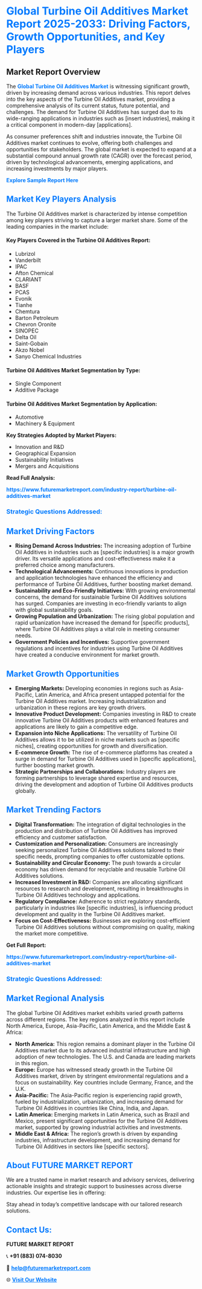 <h1 style="color: #007BFF;">Global Turbine Oil Additives Market Report 2025-2033: Driving Factors, Growth Opportunities, and Key Players</h1>

<section id="overview">
<h2>Market Report Overview</h2>
<p>The <a href="https://www.futuremarketreport.com/industry-report/turbine-oil-additives-market" style="color: #007BFF; text-decoration: none;"><strong>Global Turbine Oil Additives Market</strong></a> is witnessing significant growth, driven by increasing demand across various industries. This report delves into the key aspects of the Turbine Oil Additives market, providing a comprehensive analysis of its current status, future potential, and challenges. The demand for Turbine Oil Additives has surged due to its wide-ranging applications in industries such as [insert industries], making it a critical component in modern-day [applications].</p>
<p>As consumer preferences shift and industries innovate, the Turbine Oil Additives market continues to evolve, offering both challenges and opportunities for stakeholders. The global market is expected to expand at a substantial compound annual growth rate (CAGR) over the forecast period, driven by technological advancements, emerging applications, and increasing investments by major players.</p>
</section>

<section id="overview">
<p><a href="https://www.futuremarketreport.com/request-sample/reportId=89122" style="color: #007BFF; text-decoration: none;"><strong>Explore Sample Report Here</strong></a></p>
</section>

<section id="key-players">
<h2 style="color: #007BFF;">Market Key Players Analysis</h2>
<p>The Turbine Oil Additives market is characterized by intense competition among key players striving to capture a larger market share. Some of the leading companies in the market include:</p>
<h4>Key Players Covered in the Turbine Oil Additives Report:</h4>
<ul><li>Lubrizol</li><li>Vanderbilt</li><li>IPAC</li><li>Afton Chemical</li><li>CLARIANT</li><li>BASF</li><li>PCAS</li><li>Evonik</li><li>Tianhe</li><li>Chemtura</li><li>Barton Petroleum</li><li>Chevron Oronite</li><li>SINOPEC</li><li>Delta Oil</li><li>Saint-Gobain</li><li>Akzo Nobel</li><li>Sanyo Chemical Industries</li></ul>
<h4>Turbine Oil Additives Market Segmentation by Type:</h4>
<ul><li>Single Component</li><li>Additive Package</li></ul>

<h4>Turbine Oil Additives Market Segmentation by Application:</h4>
<ul><li>Automotive</li><li>Machinery &amp; Equipment</li></ul>
<p><strong>Key Strategies Adopted by Market Players:</strong></p>
<ul>
<li>Innovation and R&D</li>
<li>Geographical Expansion</li>
<li>Sustainability Initiatives</li>
<li>Mergers and Acquisitions</li>
</ul>
</section>

<section>
<p><strong>Read Full Analysis: </strong></p><a href="https://www.futuremarketreport.com/industry-report/turbine-oil-additives-market" style="color: #007BFF; text-decoration: none;"><strong>https://www.futuremarketreport.com/industry-report/turbine-oil-additives-market</strong></a>
<h3 style="color: #007BFF;">Strategic Questions Addressed:</h3>
</section>

<section id="driving-factors">
<h2 style="color: #007BFF;">Market Driving Factors</h2>
<ul>
<li><strong>Rising Demand Across Industries:</strong> The increasing adoption of Turbine Oil Additives in industries such as [specific industries] is a major growth driver. Its versatile applications and cost-effectiveness make it a preferred choice among manufacturers.</li>
<li><strong>Technological Advancements:</strong> Continuous innovations in production and application technologies have enhanced the efficiency and performance of Turbine Oil Additives, further boosting market demand.</li>
<li><strong>Sustainability and Eco-Friendly Initiatives:</strong> With growing environmental concerns, the demand for sustainable Turbine Oil Additives solutions has surged. Companies are investing in eco-friendly variants to align with global sustainability goals.</li>
<li><strong>Growing Population and Urbanization:</strong> The rising global population and rapid urbanization have increased the demand for [specific products], where Turbine Oil Additives plays a vital role in meeting consumer needs.</li>
<li><strong>Government Policies and Incentives:</strong> Supportive government regulations and incentives for industries using Turbine Oil Additives have created a conducive environment for market growth.</li>
</ul>
</section>

<section id="growth-opportunities">
<h2 style="color: #007BFF;">Market Growth Opportunities</h2>
<ul>
<li><strong>Emerging Markets:</strong> Developing economies in regions such as Asia-Pacific, Latin America, and Africa present untapped potential for the Turbine Oil Additives market. Increasing industrialization and urbanization in these regions are key growth drivers.</li>
<li><strong>Innovative Product Development:</strong> Companies investing in R&D to create innovative Turbine Oil Additives products with enhanced features and applications are likely to gain a competitive edge.</li>
<li><strong>Expansion into Niche Applications:</strong> The versatility of Turbine Oil Additives allows it to be utilized in niche markets such as [specific niches], creating opportunities for growth and diversification.</li>
<li><strong>E-commerce Growth:</strong> The rise of e-commerce platforms has created a surge in demand for Turbine Oil Additives used in [specific applications], further boosting market growth.</li>
<li><strong>Strategic Partnerships and Collaborations:</strong> Industry players are forming partnerships to leverage shared expertise and resources, driving the development and adoption of Turbine Oil Additives products globally.</li>
</ul>
</section>

<section id="trending-factors">
<h2 style="color: #007BFF;">Market Trending Factors</h2>
<ul>
<li><strong>Digital Transformation:</strong> The integration of digital technologies in the production and distribution of Turbine Oil Additives has improved efficiency and customer satisfaction.</li>
<li><strong>Customization and Personalization:</strong> Consumers are increasingly seeking personalized Turbine Oil Additives solutions tailored to their specific needs, prompting companies to offer customizable options.</li>
<li><strong>Sustainability and Circular Economy:</strong> The push towards a circular economy has driven demand for recyclable and reusable Turbine Oil Additives solutions.</li>
<li><strong>Increased Investment in R&D:</strong> Companies are allocating significant resources to research and development, resulting in breakthroughs in Turbine Oil Additives technology and applications.</li>
<li><strong>Regulatory Compliance:</strong> Adherence to strict regulatory standards, particularly in industries like [specific industries], is influencing product development and quality in the Turbine Oil Additives market.</li>
<li><strong>Focus on Cost-Effectiveness:</strong> Businesses are exploring cost-efficient Turbine Oil Additives solutions without compromising on quality, making the market more competitive.</li>
</ul>
</section>

<section>
<p><strong>Get Full Report: </strong></p><a href="https://www.futuremarketreport.com/industry-report/turbine-oil-additives-market" style="color: #007BFF; text-decoration: none;"><strong>https://www.futuremarketreport.com/industry-report/turbine-oil-additives-market</strong></a>
<h3 style="color: #007BFF;">Strategic Questions Addressed:</h3>
</section>


<section id="regional-analysis">
<h2 style="color: #007BFF;">Market Regional Analysis</h2>
<p>The global Turbine Oil Additives market exhibits varied growth patterns across different regions. The key regions analyzed in this report include North America, Europe, Asia-Pacific, Latin America, and the Middle East & Africa:</p>
<ul>
<li><strong>North America:</strong> This region remains a dominant player in the Turbine Oil Additives market due to its advanced industrial infrastructure and high adoption of new technologies. The U.S. and Canada are leading markets in this region.</li>
<li><strong>Europe:</strong> Europe has witnessed steady growth in the Turbine Oil Additives market, driven by stringent environmental regulations and a focus on sustainability. Key countries include Germany, France, and the U.K.</li>
<li><strong>Asia-Pacific:</strong> The Asia-Pacific region is experiencing rapid growth, fueled by industrialization, urbanization, and increasing demand for Turbine Oil Additives in countries like China, India, and Japan.</li>
<li><strong>Latin America:</strong> Emerging markets in Latin America, such as Brazil and Mexico, present significant opportunities for the Turbine Oil Additives market, supported by growing industrial activities and investments.</li>
<li><strong>Middle East & Africa:</strong> The region’s growth is driven by expanding industries, infrastructure development, and increasing demand for Turbine Oil Additives in sectors like [specific sectors].</li>
</ul>
</section>

<footer>
<h2 style="color: #007BFF;">About FUTURE MARKET REPORT</h2>
<p>We are a trusted name in market research and advisory services, delivering actionable insights and strategic support to businesses across diverse industries. Our expertise lies in offering:</p>

<p>Stay ahead in today’s competitive landscape with our tailored research solutions.</p>

<h2 style="color: #007BFF;">Contact Us:</h2>
<p><strong>FUTURE MARKET REPORT</strong></p>
<p>📞 <strong>+91 (883) 074-8030</strong></p>
<p>📧 <strong><a href="mailto:help@futuremarketreport.com" style="color: #007BFF;">help@futuremarketreport.com</a></strong></p>
<p>🌐 <strong><a href="https://www.futuremarketreport.com/" style="color: #007BFF;">Visit Our Website</a></strong></p>
</footer>